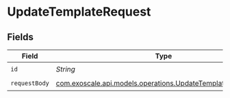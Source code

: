 # UpdateTemplateRequest


## Fields

| Field                                                                                                                | Type                                                                                                                 | Required                                                                                                             | Description                                                                                                          |
| -------------------------------------------------------------------------------------------------------------------- | -------------------------------------------------------------------------------------------------------------------- | -------------------------------------------------------------------------------------------------------------------- | -------------------------------------------------------------------------------------------------------------------- |
| `id`                                                                                                                 | *String*                                                                                                             | :heavy_check_mark:                                                                                                   | N/A                                                                                                                  |
| `requestBody`                                                                                                        | [com.exoscale.api.models.operations.UpdateTemplateRequestBody](../../models/operations/UpdateTemplateRequestBody.md) | :heavy_check_mark:                                                                                                   | N/A                                                                                                                  |
